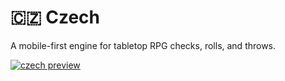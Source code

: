 # 🇨🇿 Czech

A mobile-first engine for tabletop RPG checks, rolls, and throws.

[![czech preview](https://img.youtube.com/vi/dGjDM2u257k/0.jpg)](http://www.youtube.com/watch?v=dGjDM2u257k)
